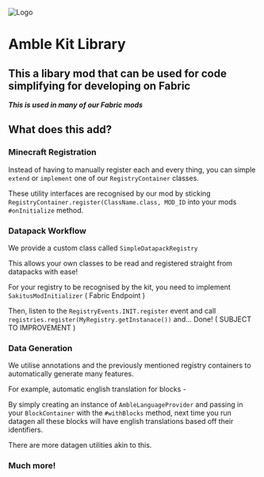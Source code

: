 ![Logo](https://github.com/amblelabs/modkit/blob/main/src/main/resources/assets/kit_logo.png?raw=true)

# Amble Kit Library
## This a libary mod that can be used for code simplifying for developing on Fabric
***This is used in many of our Fabric mods***

## What does this add?

### Minecraft Registration
Instead of having to manually register each and every thing, you can simple `extend` or `implement` one of our `RegistryContainer` classes.

These utility interfaces are recognised by our mod by sticking `RegistryContainer.register(ClassName.class, MOD_ID` into your mods `#onInitialize` method.

### Datapack Workflow
We provide a custom class called `SimpleDatapackRegistry`

This allows your own classes to be read and registered straight from datapacks with ease!

For your registry to be recognised by the kit, you need to implement `SakitusModInitializer` ( Fabric Endpoint )

Then, listen to the `RegistryEvents.INIT.register` event and call `registries.register(MyRegistry.getInstanace())` and... Done! ( SUBJECT TO IMPROVEMENT )

### Data Generation
We utilise annotations and the previously mentioned registry containers to automatically generate many features.

For example, automatic english translation for blocks - 

By simply creating an instance of `AmbleLanguageProvider` and passing in your `BlockContainer` with the `#withBlocks` method, next time you run datagen all these blocks will have english translations based off their identifiers.

There are more datagen utilities akin to this.

### Much more!
